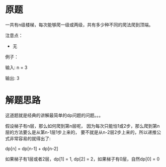 # 原题
一共有n级楼梯，每次能够爬一级或两级，共有多少种不同的爬法爬到顶端。

注意点：

  - 无

例子：

输入: n = 3

输出: 3

# 解题思路
这道题就是经典的讲解最简单的dp问题的问题。。。

假设梯子有n层，那么如何爬到第n层呢，
因为每次只能怕1或2步，那么爬到第n层的方法要么是从第n-1层1步上来的，
要不就是从n-2层2步上来的，所以递推公式非常容易的就得出了: 

dp[n] = dp[n-1] + dp[n-2]

如果梯子有1层或者2层，dp[1] = 1, dp[2] = 2，如果梯子有0层，自然dp[0] = 0 
